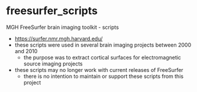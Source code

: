 # freesurfer_scripts

MGH FreeSurfer brain imaging toolkit - scripts

- https://surfer.nmr.mgh.harvard.edu/
- these scripts were used in several brain imaging projects between 2000 and 2010
  - the purpose was to extract cortical surfaces for electromagnetic source
    imaging projects
- these scripts may no longer work with current releases of FreeSurfer
  - there is no intention to maintain or support these scripts from this project


